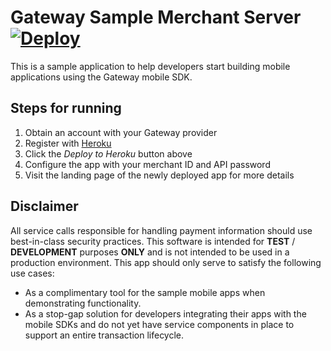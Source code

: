 # Gateway Sample Merchant Server [![Deploy](https://www.herokucdn.com/deploy/button.png)](https://heroku.com/deploy)
This is a sample application to help developers start building mobile applications using the Gateway mobile SDK.

## Steps for running
1. Obtain an account with your Gateway provider
1. Register with [Heroku](https://www.heroku.com)
1. Click the *Deploy to Heroku* button above
1. Configure the app with your merchant ID and API password
1. Visit the landing page of the newly deployed app for more details

## Disclaimer
All service calls responsible for handling payment information should use best-in-class security practices. This software is intended for **TEST** / **DEVELOPMENT** purposes **ONLY** and is not intended to be used in a production environment. This app should only serve to satisfy the following use cases:
* As a complimentary tool for the sample mobile apps when demonstrating functionality.
* As a stop-gap solution for developers integrating their apps with the mobile SDKs and do not yet have service components in place to support an entire transaction lifecycle.
